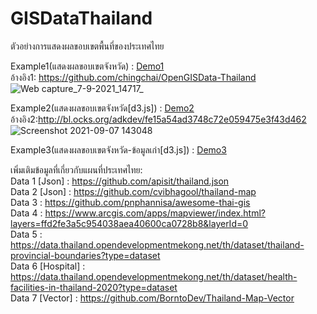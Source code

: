 # GISDataThailand
ตัวอย่างการแสดงผลขอบเขตพื้นที่ของประเทศไทย

Example1(แสดงผลขอบเขตจังหวัด) : [Demo1](https://somnuekm.github.io/GISDataThailand/provinces.html) <br/>
อ้างอิง1: https://github.com/chingchai/OpenGISData-Thailand
![Web capture_7-9-2021_14717_](https://user-images.githubusercontent.com/58202287/132300022-ad7063e7-4ecf-4e2d-ad3b-16b512a15d9f.jpeg)

Example2(แสดงผลขอบเขตจังหวัด[d3.js]) : [Demo2](https://somnuekm.github.io/GISDataThailand/provincesD3JS.html) <br/>
อ้างอิง2:http://bl.ocks.org/adkdev/fe15a54ad3748c72e059475e3f43d462
![Screenshot 2021-09-07 143048](https://user-images.githubusercontent.com/58202287/132303362-936141b2-ba20-46cb-bcae-c3bb564d7d76.jpg)

Example3(แสดงผลขอบเขตจังหวัด-ข้อมูลเก่า[d3.js]) : [Demo3](https://somnuekm.github.io/GISDataThailand/oldVer_provincesD3JS.html) <br/>

เพิ่มเติมข้อมูลที่เกี่ยวกับแผนที่ประเทศไทย: <br/>
Data 1 [Json] : https://github.com/apisit/thailand.json <br/>
Data 2 [Json] : https://github.com/cvibhagool/thailand-map <br/>
Data 3 : https://github.com/pnphannisa/awesome-thai-gis <br/>
Data 4 : https://www.arcgis.com/apps/mapviewer/index.html?layers=ffd2fe3a5c954038aea40600ca0728b8&layerId=0 <br/>
Data 5 : https://data.thailand.opendevelopmentmekong.net/th/dataset/thailand-provincial-boundaries?type=dataset <br/>
Data 6 [Hospital] : https://data.thailand.opendevelopmentmekong.net/th/dataset/health-facilities-in-thailand-2020?type=dataset <br/>
Data 7 [Vector] : https://github.com/BorntoDev/Thailand-Map-Vector <br/>


